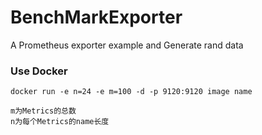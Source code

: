 # BenchMarkExporter
A Prometheus exporter example and Generate rand data

### Use Docker

	docker run -e n=24 -e m=100 -d -p 9120:9120 image name

	m为Metrics的总数
	n为每个Metrics的name长度 
	
